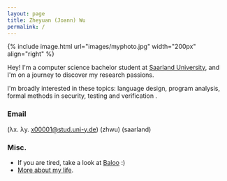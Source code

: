 ```yaml
---
layout: page
title: Zheyuan (Joann) Wu
permalink: /
---
```

{% include image.html url="images/myphoto.jpg" width="200px" align="right" %}

Hey! 
I'm a computer science bachelor student at [Saarland University], and I'm on a journey to discover my research passions. 

I'm broadly interested in these topics: 
language design,
program analysis, 
formal methods in security, 
testing and verification
.

### Email
(λx. λy. x00001@stud.uni-y.de) (zhwu) (saarland)

### Misc.
- If you are tired, take a look at [Baloo](baloo.html) :)
- [More about my life](/misc/).



[Saarland University]: https://saarland-informatics-campus.de/
